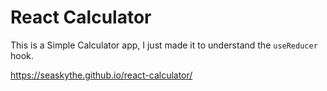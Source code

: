 # React Calculator

This is a Simple Calculator app, I just made it to understand the `useReducer` hook.

https://seaskythe.github.io/react-calculator/

